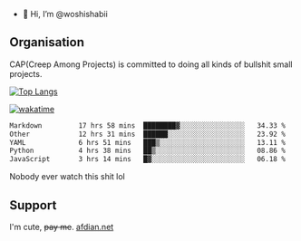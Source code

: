 - 👋 Hi, I’m @woshishabii

## Organisation

CAP(Creep Among Projects) is committed to doing all kinds of bullshit small projects.

[![Top Langs](https://github-readme-stats.vercel.app/api/top-langs/?username=woshishabii&layout=compact)](https://github.com/anuraghazra/github-readme-stats)

[![wakatime](https://wakatime.com/badge/user/34d02784-acc1-4a16-82d7-33fdb53c4ed6.svg)](https://wakatime.com/@34d02784-acc1-4a16-82d7-33fdb53c4ed6)


<!--START_SECTION:waka-->

```txt
Markdown         17 hrs 58 mins  ████████▓░░░░░░░░░░░░░░░░   34.33 %
Other            12 hrs 31 mins  ██████░░░░░░░░░░░░░░░░░░░   23.92 %
YAML             6 hrs 51 mins   ███▒░░░░░░░░░░░░░░░░░░░░░   13.11 %
Python           4 hrs 38 mins   ██▒░░░░░░░░░░░░░░░░░░░░░░   08.86 %
JavaScript       3 hrs 14 mins   █▓░░░░░░░░░░░░░░░░░░░░░░░   06.18 %
```

<!--END_SECTION:waka-->

Nobody ever watch this shit lol

## Support
I'm cute, ~~pay me~~.
[afdian.net](https://afdian.com/a/woshishabi)

<!---
woshishabii/woshishabii is a ✨ special ✨ repository because its `README.md` (this file) appears on your GitHub profile.
You can click the Preview link to take a look at your changes.
--->
